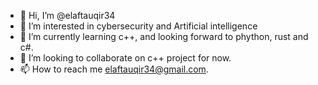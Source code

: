 - 👋 Hi, I’m @elaftauqir34
- 👀 I’m interested in cybersecurity and Artificial intelligence 
- 🌱 I’m currently learning c++, and looking forward to phython, rust and c#.
- 💞️ I’m looking to collaborate on c++ project for now.
- 📫 How to reach me elaftauqir34@gmail.com.

<!---
elaftauqir34/elaftauqir34 is a ✨ special ✨ repository because its `README.md` (this file) appears on your GitHub profile.
You can click the Preview link to take a look at your changes.
--->
